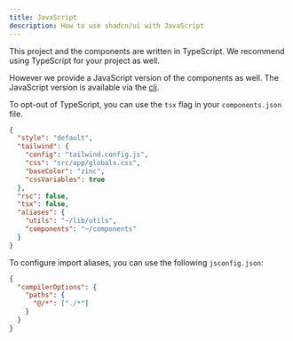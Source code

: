 ```yaml
---
title: JavaScript
description: How to use shadcn/ui with JavaScript
---
```


This project and the components are written in TypeScript. We recommend using TypeScript for your project as well.

However we provide a JavaScript version of the components as well. The JavaScript version is available via the [cli](/docs/cli).

To opt-out of TypeScript, you can use the `tsx` flag in your `components.json` file.

```json {10} title="components.json" showLineNumbers
{
  "style": "default",
  "tailwind": {
    "config": "tailwind.config.js",
    "css": "src/app/globals.css",
    "baseColor": "zinc",
    "cssVariables": true
  },
  "rsc": false,
  "tsx": false,
  "aliases": {
    "utils": "~/lib/utils",
    "components": "~/components"
  }
}
```

To configure import aliases, you can use the following `jsconfig.json`:

```json {4} title="jsconfig.json" showLineNumbers
{
  "compilerOptions": {
    "paths": {
      "@/*": ["./*"]
    }
  }
}
```